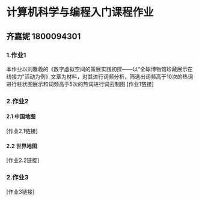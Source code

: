 # 计算机科学与编程入门课程作业
## 齐嘉妮 1800094301

### 1.作业1
本作业以刘雅羲的《数字虚拟空间的策展实践初探——以“全球博物馆珍藏展示在线接力”活动为例》文章为材料，对其进行词频分析，筛选出词频高于10次的热词进行柱状图展示和词频高于5次的热词进行词云制图
[作业1链接]

### 2.作业2
#### 2.1 中国地图
[作业2.1链接]

#### 2.2 世界地图
[作业2.2链接]

### 2.作业3
[作业3链接]
